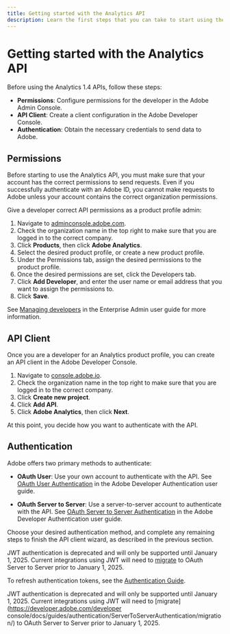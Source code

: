 ```yaml
---
title: Getting started with the Analytics API
description: Learn the first steps that you can take to start using the Analytics API.
---
```


# Getting started with the Analytics API

Before using the Analytics 1.4 APIs, follow these steps:

* **Permissions**: Configure permissions for the developer in the Adobe Admin Console.
* **API Client**: Create a client configuration in the Adobe Developer Console.
* **Authentication**: Obtain the necessary credentials to send data to Adobe.

## Permissions

Before starting to use the Analytics API, you must make sure that your account has the correct permissions to send requests. Even if you successfully authenticate with an Adobe ID, you cannot make requests to Adobe unless your account contains the correct organization permissions.

Give a developer correct API permissions as a product profile admin:

1. Navigate to [adminconsole.adobe.com](https://adminconsole.adobe.com).
2. Check the organization name in the top right to make sure that you are logged in to the correct company.
3. Click **Products**, then click **Adobe Analytics**.
4. Select the desired product profile, or create a new product profile.
5. Under the Permissions tab, assign the desired permissions to the product profile.
6. Once the desired permissions are set, click the Developers tab.
7. Click **Add Developer**, and enter the user name or email address that you want to assign the permissions to.
8. Click **Save**.

See [Managing developers](https://helpx.adobe.com/enterprise/using/manage-developers.html) in the Enterprise Admin user guide for more information.

## API Client

Once you are a developer for an Analytics product profile, you can create an API client in the Adobe Developer Console.

1. Navigate to [console.adobe.io](https://console.adobe.io).
2. Check the organization name in the top right to make sure that you are logged in to the correct company.
3. Click **Create new project**.
4. Click **Add API**.
5. Click **Adobe Analytics**, then click **Next**.

At this point, you decide how you want to authenticate with the API.

## Authentication

Adobe offers two primary methods to authenticate:

* **OAuth User**: Use your own account to authenticate with the API. See [OAuth User Authentication](https://developer.adobe.com/developer-console/docs/guides/authentication/UserAuthentication/) in the Adobe Developer Authentication user guide.

* **OAuth Server to Server**: Use a server-to-server account to authenticate with the API. See [OAuth Server to Server Authentication](https://developer.adobe.com/developer-console/docs/guides/authentication/ServerToServerAuthentication/) in the Adobe Developer Authentication user guide.

Choose your desired authentication method, and complete any remaining steps to finish the API client wizard, as described in the previous section.

JWT authentication is deprecated and will only be supported until January 1, 2025. Current integrations using JWT will need to [migrate](https://developer.adobe.com/developer-console/docs/guides/authentication/ServerToServerAuthentication/migration/) to OAuth Server to Server prior to January 1, 2025. 

To refresh authentication tokens, see the [Authentication Guide](https://developer.adobe.com/developer-console/docs/guides/authentication/UserAuthentication/IMS/#refreshing-access-tokens).

JWT authentication is deprecated and will only be supported until January 1, 2025. Current integrations using JWT will need to [migrate](https://developer.adobe.com/developer console/docs/guides/authentication/ServerToServerAuthentication/migration/) to OAuth Server to Server prior to January 1, 2025.